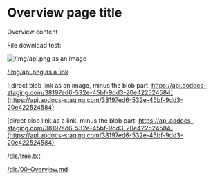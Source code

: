 # Overview page title

Overview content


File download test:

![/img/api.png as an image](/img/api.png)

[/img/api.png as a link](/img/api.png)


![direct blob link as an image, minus the blob part: https://api.aodocs-staging.com/38197ed6-532e-45bf-9dd3-20e422524584](https://api.aodocs-staging.com/38197ed6-532e-45bf-9dd3-20e422524584)

[direct blob link as a link, minus the blob part: https://api.aodocs-staging.com/38197ed6-532e-45bf-9dd3-20e422524584](https://api.aodocs-staging.com/38197ed6-532e-45bf-9dd3-20e422524584)


[/dls/tree.txt](/dls/tree.txt)


[/dls/00-Overview.md](/dls/00-Overview.md)
